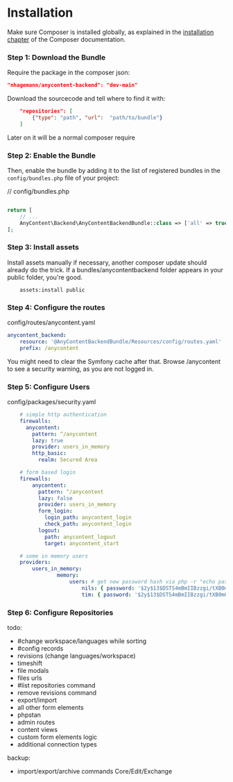 Installation
============

Make sure Composer is installed globally, as explained in the
[installation chapter](https://getcomposer.org/doc/00-intro.md)
of the Composer documentation.


### Step 1: Download the Bundle

Require the package in the composer json:

```json
"nhagemann/anycontent-backend": "dev-main"
```

Download the sourcecode and tell where to find it with:

```json
    "repositories": [
        {"type": "path", "url":  "path/to/bundle"}
    ]
```

Later on it will be a normal composer require


### Step 2: Enable the Bundle

Then, enable the bundle by adding it to the list of registered bundles
in the `config/bundles.php` file of your project:

// config/bundles.php

```php

return [
    // ...
    AnyContent\Backend\AnyContentBackendBundle::class => ['all' => true],
];
```
### Step 3: Install assets

Install assets manually if necessary, another composer update should already do the trick. If a bundles/anycontentbackend folder appears in your public folder, you're good.

```console
    assets:install public
```


### Step 4: Configure the routes

config/routes/anycontent.yaml

```yaml
anycontent_backend:
    resource: '@AnyContentBackendBundle/Resources/config/routes.yaml'
    prefix: /anycontent
```

You might need to clear the Symfony cache after that. Browse /anycontent to see a security warning, as you are not logged in.

### Step 5: Configure Users

config/packages/security.yaml

```yaml
    # simple http authentication
    firewalls:
      anycontent:
        pattern: ^/anycontent
        lazy: true
        provider: users_in_memory
        http_basic:
          realm: Secured Area
```

```yaml
    # form based login
    firewalls:
        anycontent:
          pattern: ^/anycontent
          lazy: false
          provider: users_in_memory
          form_login:
            login_path: anycontent_login
            check_path: anycontent_login
          logout:
            path: anycontent_logout
            target: anycontent_start
```

```yaml
    # some in memory users
    providers:
        users_in_memory:
                memory:
                    users: # get new password hash via php -r "echo password_hash('****', PASSWORD_BCRYPT, ['cost' => 13]) . PHP_EOL;"
                        nils: { password: '$2y$13$DSTS4mBmIIBzzgi/tXB0mOrNy4vX/k6hcCl2oLijJaM24tEkzMose', roles: [ 'ROLE_ANYCONTENT' ] }
                        tim: { password: '$2y$13$DSTS4mBmIIBzzgi/tXB0mOrNy4vX/k6hcCl2oLijJaM24tEkzMose', roles: [ 'ROLE_ANYCONTENT' ] }
```

### Step 6: Configure Repositories



todo:
- #change workspace/languages while sorting
- #config records
- revisions (change languages/workspace)
- timeshift
- file modals
- files urls
- #list repositories command
- remove revisions command
- export/import
- all other form elements
- phpstan
- admin routes
- content views
- custom form elements logic
- additional connection types

backup:
- import/export/archive commands Core/Edit/Exchange